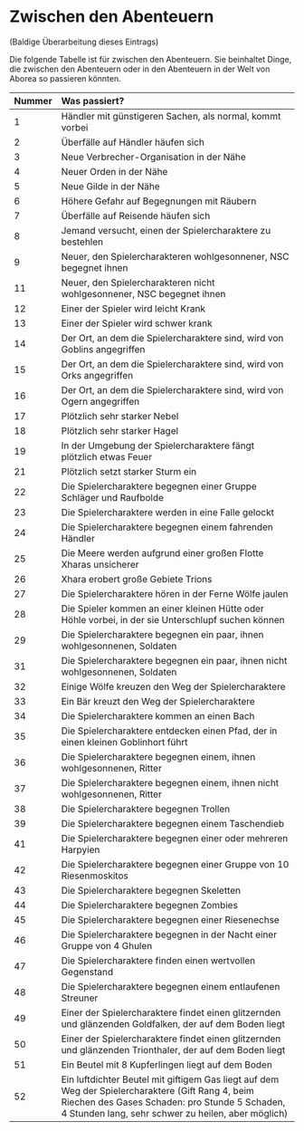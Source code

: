 # Zwischen den Abenteuern

(Baldige Überarbeitung dieses Eintrags)

Die folgende Tabelle ist für zwischen den Abenteuern. Sie beinhaltet Dinge, die zwischen den Abenteuern oder in den Abenteuern in der Welt von Aborea so passieren könnten.

| Nummer | Was passiert? |
| :--- | :--- |
| 1 | Händler mit günstigeren Sachen, als normal, kommt vorbei |
| 2 | Überfälle auf Händler häufen sich |
| 3 | Neue Verbrecher-Organisation in der Nähe |
| 4 | Neuer Orden in der Nähe |
| 5 | Neue Gilde in der Nähe |
| 6 | Höhere Gefahr auf Begegnungen mit Räubern |
| 7 | Überfälle auf Reisende häufen sich |
| 8 | Jemand versucht, einen der Spielercharaktere zu bestehlen |
| 9 | Neuer, den Spielercharakteren wohlgesonnener, NSC begegnet ihnen |
| 11 | Neuer, den Spielercharakteren nicht wohlgesonnener, NSC begegnet ihnen |
| 12 | Einer der Spieler wird leicht Krank |
| 13 | Einer der Spieler wird schwer krank |
| 14 | Der Ort, an dem die Spielercharaktere sind, wird von Goblins angegriffen |
| 15 | Der Ort, an dem die Spielercharaktere sind, wird von Orks angegriffen |
| 16 | Der Ort, an dem die Spielercharaktere sind, wird von Ogern angegriffen |
| 17 | Plötzlich sehr starker Nebel |
| 18 | Plötzlich sehr starker Hagel |
| 19 | In der Umgebung der Spielercharaktere fängt plötzlich etwas Feuer |
| 21 | Plötzlich setzt starker Sturm ein |
| 22 | Die Spielercharaktere begegnen einer Gruppe Schläger und Raufbolde |
| 23 | Die Spielercharaktere werden in eine Falle gelockt |
| 24 | Die Spielercharaktere begegnen einem fahrenden Händler |
| 25 | Die Meere werden aufgrund einer großen Flotte Xharas unsicherer |
| 26 | Xhara erobert große Gebiete Trions |
| 27 | Die Spielercharaktere hören in der Ferne Wölfe jaulen |
| 28 | Die Spieler kommen an einer kleinen Hütte oder Höhle vorbei, in der sie Unterschlupf suchen können |
| 29 | Die Spielercharaktere begegnen ein paar, ihnen wohlgesonnenen, Soldaten |
| 31 | Die Spielercharaktere begegnen ein paar, ihnen nicht wohlgesonnenen, Soldaten |
| 32 | Einige Wölfe kreuzen den Weg der Spielercharaktere |
| 33 | Ein Bär kreuzt den Weg der Spielercharaktere |
| 34 | Die Spielercharaktere kommen an einen Bach |
| 35 | Die Spielercharaktere entdecken einen Pfad, der in einen kleinen Goblinhort führt |
| 36 | Die Spielercharaktere begegnen einem, ihnen wohlgesonnenen, Ritter |
| 37 | Die Spielercharaktere begegnen einem, ihnen nicht wohlgesonnenen, Ritter |
| 38 | Die Spielercharaktere begegnen Trollen |
| 39 | Die Spielercharaktere begegnen einem Taschendieb |
| 41 | Die Spielercharaktere begegnen einer oder mehreren Harpyien |
| 42 | Die Spielercharaktere begegnen einer Gruppe von 10 Riesenmoskitos |
| 43 | Die Spielercharaktere begegnen Skeletten |
| 44 | Die Spielercharaktere begegnen Zombies |
| 45 | Die Spielercharaktere begegnen einer Riesenechse |
| 46 | Die Spielercharaktere begegnen in der Nacht einer Gruppe von 4 Ghulen |
| 47 | Die Spielercharaktere finden einen wertvollen Gegenstand |
| 48 | Die Spielercharaktere begegnen einem entlaufenen Streuner |
| 49 | Einer der Spielercharaktere findet einen glitzernden und glänzenden Goldfalken, der auf dem Boden liegt |
| 50 | Einer der Spielercharaktere findet einen glitzernden und glänzenden Trionthaler, der auf dem Boden liegt |
| 51 | Ein Beutel mit 8 Kupferlingen liegt auf dem Boden |
| 52 | Ein luftdichter Beutel mit giftigem Gas liegt auf dem Weg der Spielercharaktere \(Gift Rang 4, beim Riechen des Gases Schaden: pro Stunde 5 Schaden, 4 Stunden lang, sehr schwer zu heilen, aber möglich\) |

